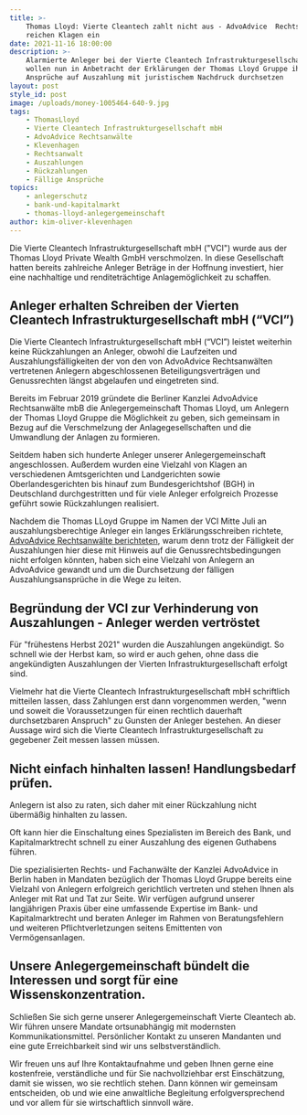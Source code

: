 ```yaml
---
title: >-
    Thomas Lloyd: Vierte Cleantech zahlt nicht aus - AdvoAdvice  Rechtsanwälte
    reichen Klagen ein
date: 2021-11-16 18:00:00
description: >-
    Alarmierte Anleger bei der Vierte Cleantech Infrastrukturgesellschaft mbH
    wollen nun in Anbetracht der Erklärungen der Thomas Lloyd Gruppe ihre
    Ansprüche auf Auszahlung mit juristischem Nachdruck durchsetzen
layout: post
style_id: post
image: /uploads/money-1005464-640-9.jpg
tags:
    - ThomasLloyd
    - Vierte Cleantech Infrastrukturgesellschaft mbH
    - AdvoAdvice Rechtsanwälte
    - Klevenhagen
    - Rechtsanwalt
    - Auszahlungen
    - Rückzahlungen
    - Fällige Ansprüche
topics:
    - anlegerschutz
    - bank-und-kapitalmarkt
    - thomas-lloyd-anlegergemeinschaft
author: kim-oliver-klevenhagen
---
```

Die Vierte Cleantech Infrastrukturgesellschaft mbH ("VCI") wurde aus der Thomas Lloyd Private Wealth GmbH verschmolzen. In diese Gesellschaft hatten bereits zahlreiche Anleger Beträge in der Hoffnung investiert, hier eine nachhaltige und renditeträchtige Anlagemöglichkeit zu schaffen.

## Anleger erhalten Schreiben der Vierten Cleantech Infrastrukturgesellschaft mbH (“VCI”)

Die Vierte Cleantech Infrastrukturgesellschaft mbH (“VCI”) leistet weiterhin keine Rückzahlungen an Anleger, obwohl die Laufzeiten und Auszahlungsfälligkeiten der von den von AdvoAdvice Rechtsanwälten vertretenen Anlegern abgeschlossenen Beteiligungsverträgen und Genussrechten längst abgelaufen und eingetreten sind.

Bereits im Februar 2019 gründete die Berliner Kanzlei AdvoAdvice Rechtsanwälte mbB die Anlegergemeinschaft Thomas Lloyd, um Anlegern der Thomas Lloyd Gruppe die Möglichkeit zu geben, sich gemeinsam in Bezug auf die Verschmelzung der Anlagegesellschaften und die Umwandlung der Anlagen zu formieren.

Seitdem haben sich hunderte Anleger unserer Anlegergemeinschaft angeschlossen. Außerdem wurden eine Vielzahl von Klagen an verschiedenen Amtsgerichten und Landgerichten sowie Oberlandesgerichten bis hinauf zum Bundesgerichtshof (BGH) in Deutschland durchgestritten und für viele Anleger erfolgreich Prozesse geführt sowie Rückzahlungen realisiert.

Nachdem die Thomas LLoyd Gruppe im Namen der VCI Mitte Juli an auszahlungsberechtige Anleger ein langes Erklärungsschreiben richtete, [AdvoAdvice Rechtsanwälte berichteten](https://advoadvice.de/blog/thomas-lloyd-vierte-cleantech-infrastrukturgesellschaft-mbh-zahlt-nicht-aus-anleger-erhalten-hinhalteschreiben/), warum denn trotz der Fälligkeit der Auszahlungen hier diese mit Hinweis auf die Genussrechtsbedingungen nicht erfolgen könnten, haben sich eine Vielzahl von Anlegern an AdvoAdvice gewandt und um die Durchsetzung der fälligen Auszahlungsansprüche in die Wege zu leiten.

## Begründung der VCI zur Verhinderung von Auszahlungen - Anleger werden vertröstet

Für "frühestens Herbst 2021" wurden die Auszahlungen angekündigt. So schnell wie der Herbst kam, so wird er auch gehen, ohne dass die angekündigten Auszahlungen der Vierten Infrastrukturgesellschaft erfolgt sind.

Vielmehr hat die Vierte Cleantech Infrastrukturgesellschaft mbH schriftlich mitteilen lassen, dass Zahlungen erst dann vorgenommen werden, "wenn und soweit die Voraussetzungen für einen rechtlich dauerhaft durchsetzbaren Anspruch" zu Gunsten der Anleger bestehen. An dieser Aussage wird sich die Vierte Cleantech Infrastrukturgesellschaft zu gegebener Zeit messen lassen müssen.

## Nicht einfach hinhalten lassen\! Handlungsbedarf prüfen.

Anlegern ist also zu raten, sich daher mit einer Rückzahlung nicht übermäßig hinhalten zu lassen.

Oft kann hier die Einschaltung eines Spezialisten im Bereich des Bank, und Kapitalmarktrecht schnell zu einer Auszahlung des eigenen Guthabens führen.

Die spezialisierten Rechts- und Fachanwälte der Kanzlei AdvoAdvice in Berlin haben in Mandaten bezüglich der Thomas Lloyd Gruppe bereits eine Vielzahl von Anlegern erfolgreich gerichtlich vertreten und stehen Ihnen als Anleger mit Rat und Tat zur Seite. Wir verfügen aufgrund unserer langjährigen Praxis über eine umfassende Expertise im Bank- und Kapitalmarktrecht und beraten Anleger im Rahmen von Beratungsfehlern und weiteren Pflichtverletzungen seitens Emittenten von Vermögensanlagen.

## Unsere Anlegergemeinschaft bündelt die Interessen und sorgt für eine Wissenskonzentration.

Schließen Sie sich gerne unserer Anlegergemeinschaft Vierte Cleantech ab. Wir führen unsere Mandate ortsunabhängig mit modernsten Kommunikationsmittel. Persönlicher Kontakt zu unseren Mandanten und eine gute Erreichbarkeit sind wir uns selbstverständlich.

Wir freuen uns auf Ihre Kontaktaufnahme und geben Ihnen gerne eine kostenfreie, verständliche und für Sie nachvollziehbar erst Einschätzung, damit sie wissen, wo sie rechtlich stehen. Dann können wir gemeinsam entscheiden, ob und wie eine anwaltliche Begleitung erfolgversprechend und vor allem für sie wirtschaftlich sinnvoll wäre.
